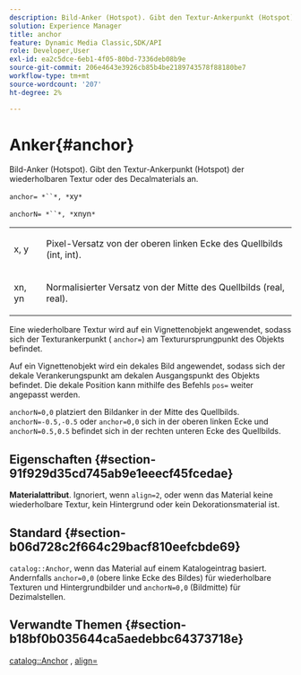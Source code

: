 ```yaml
---
description: Bild-Anker (Hotspot). Gibt den Textur-Ankerpunkt (Hotspot) der wiederholbaren Textur oder des Decalmaterials an.
solution: Experience Manager
title: anchor
feature: Dynamic Media Classic,SDK/API
role: Developer,User
exl-id: ea2c5dce-6eb1-4f05-80bd-7336deb08b9e
source-git-commit: 206e4643e3926cb85b4be2189743578f88180be7
workflow-type: tm+mt
source-wordcount: '207'
ht-degree: 2%

---
```


# Anker{#anchor}

Bild-Anker (Hotspot). Gibt den Textur-Ankerpunkt (Hotspot) der wiederholbaren Textur oder des Decalmaterials an.

`anchor= *``*, *`xy`*`

`anchorN= *``*, *`xnyn`*`

<table id="simpletable_1D8E91D8424A424787C4D20C9B040115"> 
 <tr class="strow"> 
  <td class="stentry"> <p><span class="varname"> x</span>,  <span class="varname"> y</span> </p></td> 
  <td class="stentry"> <p>Pixel-Versatz von der oberen linken Ecke des Quellbilds (int, int). </p></td> 
 </tr> 
 <tr class="strow"> 
  <td class="stentry"> <p><span class="varname"> xn</span>,  <span class="varname"> yn</span> </p></td> 
  <td class="stentry"> <p>Normalisierter Versatz von der Mitte des Quellbilds (real, real). </p></td> 
 </tr> 
</table>

Eine wiederholbare Textur wird auf ein Vignettenobjekt angewendet, sodass sich der Texturankerpunkt ( `anchor=`) am Texturursprungpunkt des Objekts befindet.

Auf ein Vignettenobjekt wird ein dekales Bild angewendet, sodass sich der dekale Verankerungspunkt am dekalen Ausgangspunkt des Objekts befindet. Die dekale Position kann mithilfe des Befehls `pos=` weiter angepasst werden.

`anchorN=0,0` platziert den Bildanker in der Mitte des Quellbilds. `anchorN=-0.5,-0.5` oder  `anchor=0,0` sich in der oberen linken Ecke und  `anchorN=0.5,0.5` befindet sich in der rechten unteren Ecke des Quellbilds.

## Eigenschaften {#section-91f929d35cd745ab9e1eeecf45fcedae}

**Materialattribut**. Ignoriert, wenn `align=2`, oder wenn das Material keine wiederholbare Textur, kein Hintergrund oder kein Dekorationsmaterial ist.

## Standard {#section-b06d728c2f664c29bacf810eefcbde69}

`catalog::Anchor`, wenn das Material auf einem Katalogeintrag basiert. Andernfalls `anchor=0,0` (obere linke Ecke des Bildes) für wiederholbare Texturen und Hintergrundbilder und `anchorN=0,0` (Bildmitte) für Dezimalstellen.

## Verwandte Themen {#section-b18bf0b035644ca5aedebbc64373718e}

[catalog::Anchor](../../../../../ir-api/material-cat/image-rendering-api-ref/c-ir-material-catalog/c-ir-material-data-reference/r-ir-cat-anchor.md#reference-d9b1d49db1fc440686f64b84453297ab) ,  [align=](../../../../../ir-api/http-protocol/image-rendering-api-ref/c-ir-http-protocol-ref/c-ir-http-protocol-command-reference/r-ir-align.md#reference-4d63baa522ce42f9b15167ba34c5c6a7)
